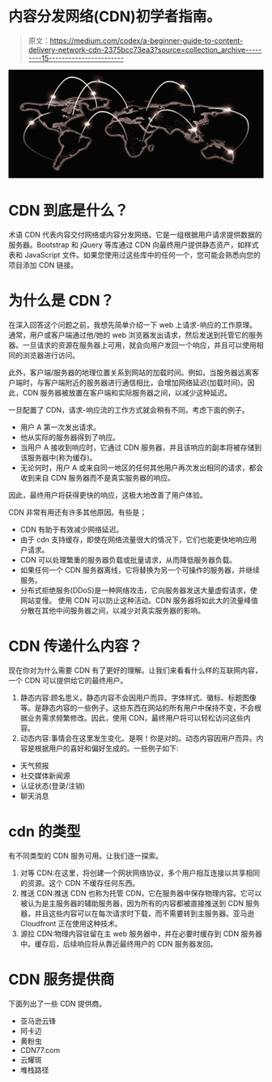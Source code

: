 # 内容分发网络(CDN)初学者指南。

> 原文：<https://medium.com/codex/a-beginner-guide-to-content-delivery-network-cdn-2375bcc73ea3?source=collection_archive---------15----------------------->

![](img/42561c3a8f3da18989567bf8cc0c6fae.png)

# CDN 到底是什么？

术语 CDN 代表内容交付网络或内容分发网络。它是一组根据用户请求提供数据的服务器。Bootstrap 和 jQuery 等库通过 CDN 向最终用户提供静态资产，如样式表和 JavaScript 文件。如果您使用过这些库中的任何一个，您可能会熟悉向您的项目添加 CDN 链接。

# 为什么是 CDN？

在深入回答这个问题之前，我想先简单介绍一下 web 上请求-响应的工作原理。通常，用户或客户端通过他/她的 web 浏览器发出请求，然后发送到托管它的服务器。一旦请求的资源在服务器上可用，就会向用户发回一个响应，并且可以使用相同的浏览器进行访问。

此外，客户端/服务器的地理位置关系到网站的加载时间。例如，当服务器远离客户端时，与客户端附近的服务器进行通信相比，会增加网络延迟(加载时间)。因此，CDN 服务器被放置在客户端和实际服务器之间，以减少这种延迟。

一旦配置了 CDN，请求-响应流的工作方式就会稍有不同。考虑下面的例子。

*   用户 A 第一次发出请求。
*   他从实际的服务器得到了响应。
*   当用户 A 接收到响应时，它通过 CDN 服务器，并且该响应的副本将被存储到该服务器中(称为缓存)。
*   无论何时，用户 A 或来自同一地区的任何其他用户再次发出相同的请求，都会收到来自 CDN 服务器而不是真实服务器的响应。

因此，最终用户将获得更快的响应，这极大地改善了用户体验。

CDN 非常有用还有许多其他原因。有些是；

*   CDN 有助于有效减少网络延迟。
*   由于 cdn 支持缓存，即使在网络流量很大的情况下，它们也能更快地响应用户请求。
*   CDN 可以处理繁重的服务器负载或批量请求，从而降低服务器负载。
*   如果任何一个 CDN 服务器离线，它将替换为另一个可操作的服务器，并继续服务。
*   分布式拒绝服务(DDoS)是一种网络攻击，它向服务器发送大量虚假请求，使网站变慢。
    使用 CDN 可以防止这种活动。CDN 服务器将如此大的流量峰值分散在其他中间服务器之间，以减少对真实服务器的影响。

# CDN 传递什么内容？

现在你对为什么需要 CDN 有了更好的理解。让我们来看看什么样的互联网内容，一个 CDN 可以提供给它的最终用户。

1.  静态内容:顾名思义，静态内容不会因用户而异。字体样式、徽标、标题图像等。是静态内容的一些例子。这些东西在网站的所有用户中保持不变，不会根据业务需求频繁修改。因此，使用 CDN，最终用户将可以轻松访问这些内容。
2.  动态内容:事情会在这里发生变化。是啊！你是对的。动态内容因用户而异。内容是根据用户的喜好和偏好生成的。一些例子如下:

*   天气预报
*   社交媒体新闻源
*   认证状态(登录/注销)
*   聊天消息

# cdn 的类型

有不同类型的 CDN 服务可用。让我们逐一探索。

1.  对等 CDN:在这里，将创建一个网状网络协议，多个用户相互连接以共享相同的资源。这个 CDN 不缓存任何东西。
2.  推送 CDN:推送 CDN 也称为托管 CDN，它在服务器中保存物理内容。它可以被认为是主服务器的辅助服务器，因为所有的内容都被直接推送到 CDN 服务器，并且这些内容可以在每次请求时下载，而不需要转到主服务器。亚马逊 Cloudfront 正在使用这种技术。
3.  源拉 CDN:物理内容驻留在主 web 服务器中，并在必要时缓存到 CDN 服务器中。缓存后，后续响应将从靠近最终用户的 CDN 服务器发回。

# CDN 服务提供商

下面列出了一些 CDN 提供商。

*   亚马逊云锋
*   阿卡迈
*   黄粉虫
*   CDN77.com
*   云耀斑
*   堆栈路径